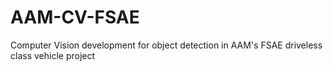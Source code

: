 # AAM-CV-FSAE
Computer Vision development for object detection in AAM's FSAE driveless class vehicle project
